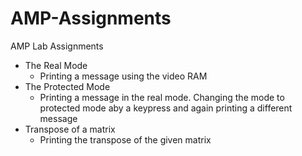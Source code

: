 # AMP-Assignments
AMP Lab Assignments

* The Real Mode
	* Printing a message using the video RAM
* The Protected Mode
	* Printing a message in the real mode. Changing the mode to protected mode aby a keypress and again printing a different message
* Transpose of a matrix
	* Printing the transpose of the given matrix

